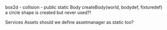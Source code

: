 box2d - collision - public static Body createBody(world, bodydef, fixturedef)
    a circle shape is created but never used?!
    
Services Assets
    should we define assetmanager as static too?

